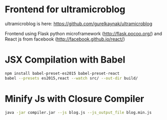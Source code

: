 # Frontend for ultramicroblog

ultramicroblog is here: https://github.com/gurelkaynak/ultramicroblog

Frontend using Flask python microframework (http://flask.pocoo.org/) and React js from facebook (http://facebook.github.io/react/)  

# JSX Compilation with Babel

```bash
npm install babel-preset-es2015 babel-preset-react
babel --presets es2015,react --watch src/ --out-dir build/
```

# Minify Js with Closure Compiler

```bash
java -jar compiler.jar --js blog.js --js_output_file blog.min.js
```
